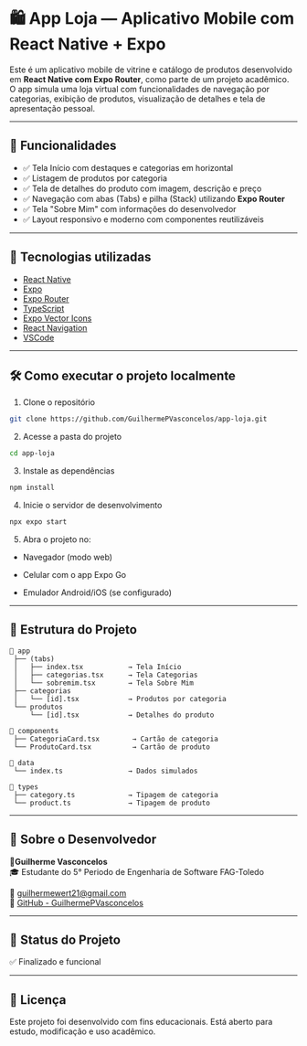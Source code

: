 # 🛍️ App Loja — Aplicativo Mobile com React Native + Expo

Este é um aplicativo mobile de vitrine e catálogo de produtos desenvolvido em **React Native com Expo Router**, como parte de um projeto acadêmico. O app simula uma loja virtual com funcionalidades de navegação por categorias, exibição de produtos, visualização de detalhes e tela de apresentação pessoal.

---

## 📱 Funcionalidades

- ✅ Tela Início com destaques e categorias em horizontal
- ✅ Listagem de produtos por categoria
- ✅ Tela de detalhes do produto com imagem, descrição e preço
- ✅ Navegação com abas (Tabs) e pilha (Stack) utilizando **Expo Router**
- ✅ Tela "Sobre Mim" com informações do desenvolvedor
- ✅ Layout responsivo e moderno com componentes reutilizáveis

---

## 🧠 Tecnologias utilizadas

- [React Native](https://reactnative.dev/)
- [Expo](https://expo.dev/)
- [Expo Router](https://expo.github.io/router/)
- [TypeScript](https://www.typescriptlang.org/)
- [Expo Vector Icons](https://icons.expo.fyi/)
- [React Navigation](https://reactnavigation.org/)
- [VSCode](https://code.visualstudio.com/)

---

## 🛠️ Como executar o projeto localmente
 1. Clone o repositório

```bash
git clone https://github.com/GuilhermePVasconcelos/app-loja.git
```
2. Acesse a pasta do projeto
```bash
cd app-loja
```
3. Instale as dependências
```bash
npm install
```
4. Inicie o servidor de desenvolvimento
```bash
npx expo start
```
5. Abra o projeto no:

- Navegador (modo web)

- Celular com o app Expo Go

- Emulador Android/iOS (se configurado)

---

## 📂 Estrutura do Projeto

```plaintext
📁 app
 ├── (tabs)
 │   ├── index.tsx           → Tela Início
 │   ├── categorias.tsx      → Tela Categorias
 │   └── sobremim.tsx        → Tela Sobre Mim
 ├── categorias
 │   └── [id].tsx            → Produtos por categoria
 └── produtos
     └── [id].tsx            → Detalhes do produto

📁 components
 ├── CategoriaCard.tsx        → Cartão de categoria
 └── ProdutoCard.tsx          → Cartão de produto

📁 data
 └── index.ts                → Dados simulados

📁 types
 ├── category.ts             → Tipagem de categoria
 └── product.ts              → Tipagem de produto
```

---

## 👤 Sobre o Desenvolvedor

**👤Guilherme Vasconcelos**  
🎓 Estudante do 5° Periodo de Engenharia de Software FAG-Toledo  

📧 [guilhermewert21@gmail.com](mailto:guilhermewert21@gmail.com)  
🔗 [GitHub - GuilhermePVasconcelos](https://github.com/GuilhermePVasconcelos)

---

## 📌 Status do Projeto
✅ Finalizado e funcional

---

## 📜 Licença
Este projeto foi desenvolvido com fins educacionais. Está aberto para estudo, modificação e uso acadêmico.